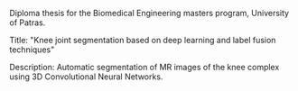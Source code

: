 Diploma thesis for the Biomedical Engineering masters program, University of Patras.

Title: "Knee joint segmentation based on deep learning and label
fusion techniques"

Description: Automatic segmentation of MR images of the knee complex using 3D Convolutional Neural Networks.

